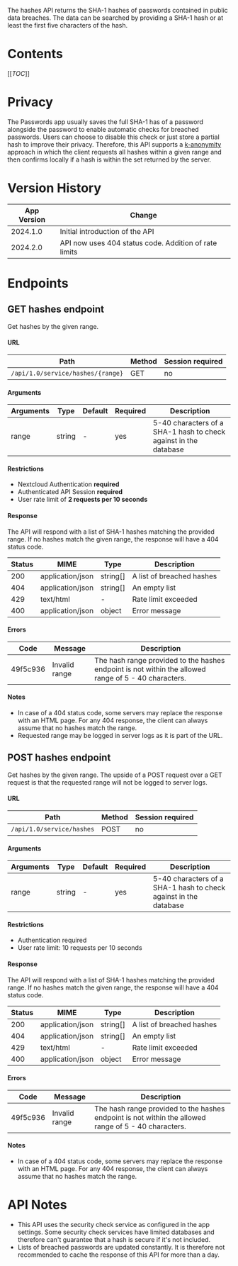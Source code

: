 The hashes API returns the SHA-1 hashes of passwords contained in public data breaches.
The data can be searched by providing a SHA-1 hash or at least the first five characters of the hash.

# Contents
[[_TOC_]]

# Privacy
The Passwords app usually saves the full SHA-1 has of a password alongside the password to enable automatic checks for breached passwords.
Users can choose to disable this check or just store a partial hash to improve their privacy.
Therefore, this API supports a [k-anonymity](https://en.wikipedia.org/wiki/K-anonymity) approach in which the client requests all hashes within a given range and then confirms locally if a hash is within the set returned by the server.

# Version History
| App Version | Change                                                |
|-------------|-------------------------------------------------------|
| 2024.1.0    | Initial introduction of the API                       |
| 2024.2.0    | API now uses 404 status code. Addition of rate limits |

# Endpoints

## GET hashes endpoint
Get hashes by the given range.

#### URL
| Path                              | Method | Session required |
|-----------------------------------|--------|------------------|
| `/api/1.0/service/hashes/{range}` | GET    | no               |

#### Arguments
| Arguments | Type   | Default | Required | Description                                                      |
|-----------|--------|---------|----------|------------------------------------------------------------------|
| range     | string | -       | yes      | 5-40 characters of a SHA-1 hash to check against in the database |

#### Restrictions
- Nextcloud Authentication **required**
- Authenticated API Session **required**
- User rate limit of **2 requests per 10 seconds**

#### Response
The API will respond with a list of SHA-1 hashes matching the provided range.
If no hashes match the given range, the response will have a 404 status code.

| Status | MIME             | Type     | Description               |
|--------|------------------|----------|---------------------------|
| 200    | application/json | string[] | A list of breached hashes |
| 404    | application/json | string[] | An empty list             |
| 429    | text/html        | -        | Rate limit exceeded       |
| 400    | application/json | object   | Error message             |

#### Errors
| Code     | Message       | Description                                                                                          |
|----------|---------------|------------------------------------------------------------------------------------------------------|
| 49f5c936 | Invalid range | The hash range provided to the hashes endpoint is not within the allowed range of 5 - 40 characters. |

#### Notes
- In case of a 404 status code, some servers may replace the response with an HTML page.
    For any 404 response, the client can always assume that no hashes match the range.
- Requested range may be logged in server logs as it is part of the URL.



## POST hashes endpoint
Get hashes by the given range.
The upside of a POST request over a GET request is that the requested range will not be logged to server logs.

#### URL
| Path                      | Method | Session required |
|---------------------------|--------|------------------|
| `/api/1.0/service/hashes` | POST   | no               |

#### Arguments
| Arguments | Type   | Default | Required | Description                                                      |
|-----------|--------|---------|----------|------------------------------------------------------------------|
| range     | string | -       | yes      | 5-40 characters of a SHA-1 hash to check against in the database |

#### Restrictions
- Authentication required
- User rate limit: 10 requests per 10 seconds

#### Response
The API will respond with a list of SHA-1 hashes matching the provided range.
If no hashes match the given range, the response will have a 404 status code.

| Status | MIME             | Type     | Description               |
|--------|------------------|----------|---------------------------|
| 200    | application/json | string[] | A list of breached hashes |
| 404    | application/json | string[] | An empty list             |
| 429    | text/html        | -        | Rate limit exceeded       |
| 400    | application/json | object   | Error message             |

#### Errors
| Code     | Message       | Description                                                                                          |
|----------|---------------|------------------------------------------------------------------------------------------------------|
| 49f5c936 | Invalid range | The hash range provided to the hashes endpoint is not within the allowed range of 5 - 40 characters. |

#### Notes
- In case of a 404 status code, some servers may replace the response with an HTML page.
    For any 404 response, the client can always assume that no hashes match the range.

# API Notes
- This API uses the security check service as configured in the app settings.
    Some security check services have limited databases and therefore can't guarantee that a hash is secure if it's not included.
- Lists of breached passwords are updated constantly.
    It is therefore not recommended to cache the response of this API for more than a day.